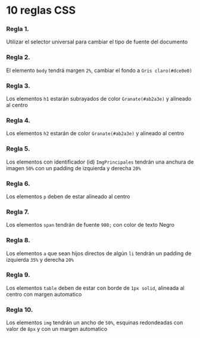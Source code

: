 # 10 reglas CSS
### Regla 1. 

Utilizar el selector universal para cambiar el tipo de fuente del documento

### Regla 2. 
El elemento `body` tendrá margen `2%`, cambiar el fondo a `Gris claro(#dce0e0)`
    
### Regla 3. 
Los elementos `h1` estarán subrayados de color `Granate(#ab2a3e)` y alineado al centro

### Regla 4. 
Los elementos `h2` estarán de color `Granate(#ab2a3e)` y alineado al centro

### Regla 5. 
Los elementos con identificador (id) `ImgPrincipales` tendrán una anchura de imagen `50%` con un padding de izquierda y derecha `20%`
    
### Regla 6. 
Los elementos `p` deben de estar alineado al centro
    
### Regla 7. 
Los elementos `span` tendrán de fuente `900;` con color de texto Negro
    
### Regla 8. 
Los elementos `a` que sean hijos directos de algún `li` tendrán un padding de izquierda `35%` y derecha `20%`
    
### Regla 9. 
Los elementos `table` deben de estar con borde de `1px solid`, alineada al centro con margen automatico
    
### Regla 10. 
Los elementos `img` tendrán un ancho de `50%`, esquinas redondeadas con valor de `8px` y con un margen automatico
